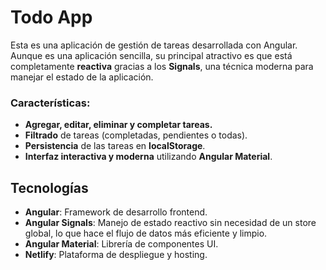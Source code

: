 # Todo App

Esta es una aplicación de gestión de tareas desarrollada con Angular. Aunque es una aplicación sencilla, su principal atractivo es que está completamente **reactiva** gracias a los **Signals**, una técnica moderna para manejar el estado de la aplicación.

### Características:
- **Agregar, editar, eliminar y completar tareas.**
- **Filtrado** de tareas (completadas, pendientes o todas).
- **Persistencia** de las tareas en **localStorage**.
- **Interfaz interactiva y moderna** utilizando **Angular Material**.

## Tecnologías

- **Angular**: Framework de desarrollo frontend.
- **Angular Signals**: Manejo de estado reactivo sin necesidad de un store global, lo que hace el flujo de datos más eficiente y limpio.
- **Angular Material**: Librería de componentes UI.
- **Netlify**: Plataforma de despliegue y hosting.
